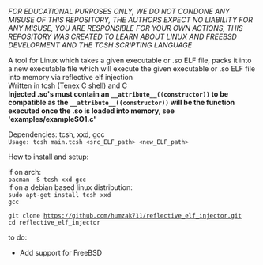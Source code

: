 *FOR EDUCATIONAL PURPOSES ONLY, WE DO NOT CONDONE ANY MISUSE OF THIS REPOSITORY, THE AUTHORS EXPECT NO LIABILITY FOR ANY MISUSE, YOU ARE RESPONSIBLE FOR YOUR OWN ACTIONS, THIS REPOSITORY WAS CREATED TO LEARN ABOUT LINUX AND FREEBSD DEVELOPMENT AND THE TCSH SCRIPTING LANGUAGE*

A tool for Linux which takes a given executable or .so ELF file, packs it into a new executable file which will execute the given executable or .so ELF file into memory via reflective elf injection<br>
Written in tcsh (Tenex C shell) and C<br>
**Injected .so's must contain an `__attribute__((constructor))` to be compatible as the `__attribute__((constructor))` will be the function executed once the .so is loaded into memory, see 
'examples/exampleSO1.c'**<br>

Dependencies: tcsh, xxd, gcc<br>
`Usage: tcsh main.tcsh <src_ELF_path> <new_ELF_path>`<br>

How to install and setup:

if on arch:<br>
<code>pacman -S tcsh xxd gcc</code><br>
if on a debian based linux distribution:<br>
<code>sudo apt-get install tcsh xxd gcc</code><br>

<code>git clone https://github.com/humzak711/reflective_elf_injector.git</code><br>
<code>cd reflective_elf_injector</code><br>

to do:
- Add support for FreeBSD
 
